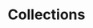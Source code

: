 ---
title: Collections
description: Collections that are part of SIBuy
permalink: /en/collection/_key_
layout: collection-key
---